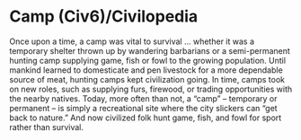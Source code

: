 # Camp (Civ6)/Civilopedia

Once upon a time, a camp was vital to survival … whether it was a temporary shelter thrown up by wandering barbarians or a semi-permanent hunting camp supplying game, fish or fowl to the growing population. Until mankind learned to domesticate and pen livestock for a more dependable source of meat, hunting camps kept civilization going. In time, camps took on new roles, such as supplying furs, firewood, or trading opportunities with the nearby natives. Today, more often than not, a “camp” – temporary or permanent – is simply a recreational site where the city slickers can “get back to nature.” And now civilized folk hunt game, fish, and fowl for sport rather than survival.